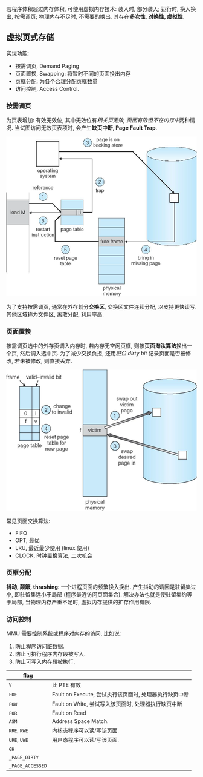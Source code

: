 若程序体积超过内存体积, 可使用虚拟内存技术: 装入时, 部分装入; 运行时, 换入换出, 按需调页; 物理内存不足时, 不需要的换出. 其存在**多次性, 对换性, 虚拟性**.

## 虚拟页式存储

实现功能:
- 按需调页, Demand Paging
- 页面置换, Swapping: 将暂时不同的页面换出内存
- 页框分配: 为各个合理分配页框数量
- 访问控制, Access Control.

### 按需调页

为页表增加: 有效无效位, 其中无效位有*相关页无效, 页面有效但不在内存中*两种情况. 当试图访问无效页表项时, 会产生**缺页中断, Page Fault Trap**.

![|450](../../attach/Pasted%20image%2020230621083243.png)

为了支持按需调页, 通常在外存划分**交换区**, 交换区文件连续分配, 以支持更快读写. 其他区域称为文件区, 离散分配, 利用率高.

### 页面置换

按需调页选中的外存页调入内存时, 若内存无空闲页框, 则按**页面淘汰算法**换出一个页, 然后调入选中页. 为了减少交换负担, 还用*脏位 dirty bit* 记录页面是否被修改, 若未被修改, 则直接丢弃.

![|400](../../attach/Pasted%20image%2020230621091127.png)

常见页面交换算法:
- FIFO
- OPT, 最优
- LRU, 最近最少使用 (linux 使用)
- CLOCK, 时钟置换算法, 二次机会

### 页框分配

**抖动, 颠簸, thrashing**: 一个进程页面的频繁换入换出. 产生抖动的诱因是驻留集过小, 即驻留集远小于局部 (程序最近访问页面集合). 解决办法也就是使驻留集约等于局部, 当物理内存严重不足时, 虚拟内存提供的扩存作用有限.

### 访问控制

MMU 需要控制系统或程序对内存的访问, 比如说:
1. 防止程序访问脏数据.
2. 防止可执行程序内存段被写入.
3. 防止可写入内存段被执行.

| flag          |                                                        |
| ------------- | ------------------------------------------------------ |
| `V`           | 此 PTE 有效                                            |
| `FOE`         | Fault on Execute, 尝试执行该页面时, 处理器执行缺页中断 |
| `FOW`         | Fault on Write, 尝试写入该页面时, 处理器执行缺页中断   |
| `FOR`         | Fault on Read                                          |
| `ASM`         | Address Space Match.                                   |
| `KRE`, `KWE`  | 内核态程序可以读/写该页面.                             |
| `URE`, `UWE`  | 用户态程序可以读/写该页面.                             |
| `GH`          |                                                        |
| `_PAGE_DIRTY` |                                                        |
| `_PAGE_ACCESSED`              |                                                        |

